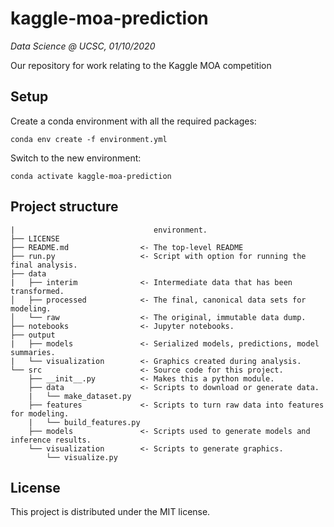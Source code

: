 # kaggle-moa-prediction

*Data Science @ UCSC, 01/10/2020*

Our repository for work relating to the Kaggle MOA competition

## Setup

Create a conda environment with all the required packages: 
```
conda env create -f environment.yml
```
Switch to the new environment:
```
conda activate kaggle-moa-prediction
```


## Project structure
```├── environment.yml          <- The conda file for reproducing the analysis
|                               environment. 
├── LICENSE
├── README.md                <- The top-level README
├── run.py                   <- Script with option for running the final analysis.
├── data
|   ├── interim              <- Intermediate data that has been transformed.
│   ├── processed            <- The final, canonical data sets for modeling.
│   └── raw                  <- The original, immutable data dump.
├── notebooks                <- Jupyter notebooks.
├── output             
|   ├── models               <- Serialized models, predictions, model summaries.
|   └── visualization        <- Graphics created during analysis.
└── src                      <- Source code for this project.
    ├── __init__.py          <- Makes this a python module.
    ├── data                 <- Scripts to download or generate data.
    |   └── make_dataset.py  
    ├── features             <- Scripts to turn raw data into features for modeling.
    |   └── build_features.py  
    ├── models               <- Scripts used to generate models and inference results.
    └── visualization        <- Scripts to generate graphics.
        └── visualize.py
```
    
## License

This project is distributed under the  MIT license.